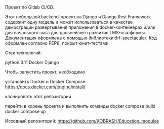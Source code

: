 Проект по Gitlab CI/CD.

Этот небольшой backend-проект на Django и Django Rest Framework содержит одну модель и может использоваться в качестве 
демострации развёртывания приложения в docker-контейнерах и/или для начального шага для дальнейшего развития LMS-платформы.
Документация оформлена с помощью библиотеки drf-spectacular;
Код оформлен согласно PEP8; покрыт юнит-тестами.


Стек технологий:

python 3.11
Docker
Django

Чтобы запустить проект, необходимо

установить Docker и Docker Compose https://docs.docker.com/engine/install/

клонировать этот репозиторий 

перейти в корень проекта и выполнить команды
docker compose build
docker compose up

Исходный репозиторий: https://github.com/KOBRASH/Education_modules


